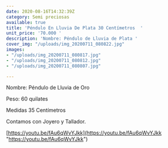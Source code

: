 ```yaml
---
date: 2020-08-16T14:32:39Z
category: Semi preciosas
available: true
title: 'Péndulo En Lluvia De Plata 30 Centímetros  '
unit_price: '70.000 '
description: 'Nombre: Péndulo de Lluvia de Plata '
cover_img: "/uploads/img_20200711_080822.jpg"
images:
- "/uploads/img_20200711_080817.jpg"
- "/uploads/img_20200711_080812.jpg"
- "/uploads/img_20200711_080807.jpg"

---
```

Nombre: Péndulo de Lluvia de Oro

Peso: 60 quilates

Medidas 35 Centímetros 

Contamos con Joyero y Tallador.

[https://youtu.be/fAu6qWvYJkk](https://youtu.be/fAu6qWvYJkk "https://youtu.be/fAu6qWvYJkk")